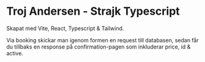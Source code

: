 # Troj Andersen - Strajk Typescript

Skapat med Vite, React, Typescript & Tailwind.

Via booking skickar man igenom formen en request till databasen, sedan får du tillbaks en response på confirmation-pagen som inkluderar price, id & active.
